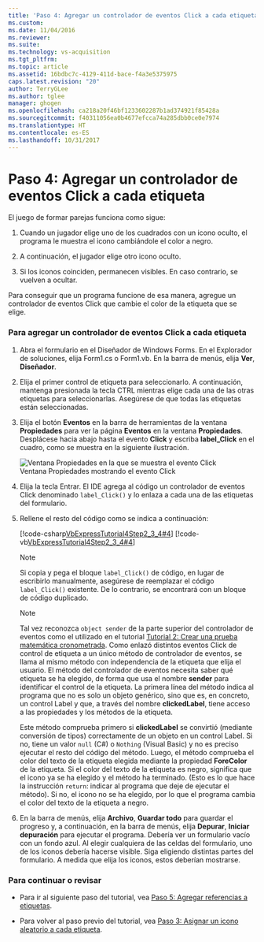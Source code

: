 ```yaml
---
title: 'Paso 4: Agregar un controlador de eventos Click a cada etiqueta | Microsoft Docs'
ms.custom: 
ms.date: 11/04/2016
ms.reviewer: 
ms.suite: 
ms.technology: vs-acquisition
ms.tgt_pltfrm: 
ms.topic: article
ms.assetid: 16bdbc7c-4129-411d-bace-f4a3e5375975
caps.latest.revision: "20"
author: TerryGLee
ms.author: tglee
manager: ghogen
ms.openlocfilehash: ca218a20f46bf1233602287b1ad374921f85428a
ms.sourcegitcommit: f40311056ea0b4677efcca74a285dbb0ce0e7974
ms.translationtype: HT
ms.contentlocale: es-ES
ms.lasthandoff: 10/31/2017
---
```

# <a name="step-4-add-a-click-event-handler-to-each-label"></a>Paso 4: Agregar un controlador de eventos Click a cada etiqueta
El juego de formar parejas funciona como sigue:  
  
1.  Cuando un jugador elige uno de los cuadrados con un icono oculto, el programa le muestra el icono cambiándole el color a negro.  
  
2.  A continuación, el jugador elige otro icono oculto.  
  
3.  Si los iconos coinciden, permanecen visibles. En caso contrario, se vuelven a ocultar.  
  
 Para conseguir que un programa funcione de esa manera, agregue un controlador de eventos Click que cambie el color de la etiqueta que se elige.  
  
### <a name="to-add-a-click-event-handler-to-each-label"></a>Para agregar un controlador de eventos Click a cada etiqueta  
  
1.  Abra el formulario en el Diseñador de Windows Forms. En el Explorador de soluciones, elija Form1.cs o Form1.vb. En la barra de menús, elija **Ver**, **Diseñador**.  
  
2.  Elija el primer control de etiqueta para seleccionarlo. A continuación, mantenga presionada la tecla CTRL mientras elige cada una de las otras etiquetas para seleccionarlas. Asegúrese de que todas las etiquetas están seleccionadas.  
  
3.  Elija el botón **Eventos** en la barra de herramientas de la ventana **Propiedades** para ver la página **Eventos** en la ventana **Propiedades**. Desplácese hacia abajo hasta el evento **Click** y escriba **label_Click** en el cuadro, como se muestra en la siguiente ilustración.  
  
     ![Ventana Propiedades en la que se muestra el evento Click](../ide/media/express_labelclick.png "Express_labelClick")  
Ventana Propiedades mostrando el evento Click  
  
4.  Elija la tecla Entrar. El IDE agrega al código un controlador de eventos Click denominado `label_Click()` y lo enlaza a cada una de las etiquetas del formulario.  
  
5.  Rellene el resto del código como se indica a continuación:  
  
     [!code-csharp[VbExpressTutorial4Step2_3_4#4](../ide/codesnippet/CSharp/step-4-add-a-click-event-handler-to-each-label_1.cs)]
     [!code-vb[VbExpressTutorial4Step2_3_4#4](../ide/codesnippet/VisualBasic/step-4-add-a-click-event-handler-to-each-label_1.vb)]  
  
    > [!NOTE]
    >  Si copia y pega el bloque `label_Click()` de código, en lugar de escribirlo manualmente, asegúrese de reemplazar el código `label_Click()` existente. De lo contrario, se encontrará con un bloque de código duplicado.  
  
    > [!NOTE]
    >  Tal vez reconozca `object sender` de la parte superior del controlador de eventos como el utilizado en el tutorial [Tutorial 2: Crear una prueba matemática cronometrada](../ide/tutorial-2-create-a-timed-math-quiz.md). Como enlazó distintos eventos Click de control de etiqueta a un único método de controlador de eventos, se llama al mismo método con independencia de la etiqueta que elija el usuario. El método del controlador de eventos necesita saber qué etiqueta se ha elegido, de forma que usa el nombre **sender** para identificar el control de la etiqueta. La primera línea del método indica al programa que no es solo un objeto genérico, sino que es, en concreto, un control Label y que, a través del nombre **clickedLabel**, tiene acceso a las propiedades y los métodos de la etiqueta.  
  
     Este método comprueba primero si **clickedLabel** se convirtió (mediante conversión de tipos) correctamente de un objeto en un control Label. Si no, tiene un valor `null` (C#) o `Nothing` (Visual Basic) y no es preciso ejecutar el resto del código del método. Luego, el método comprueba el color del texto de la etiqueta elegida mediante la propiedad **ForeColor** de la etiqueta. Si el color del texto de la etiqueta es negro, significa que el icono ya se ha elegido y el método ha terminado. (Esto es lo que hace la instrucción `return`: indicar al programa que deje de ejecutar el método). Si no, el icono no se ha elegido, por lo que el programa cambia el color del texto de la etiqueta a negro.  
  
6.  En la barra de menús, elija **Archivo**, **Guardar todo** para guardar el progreso y, a continuación, en la barra de menús, elija **Depurar**, **Iniciar depuración** para ejecutar el programa. Debería ver un formulario vacío con un fondo azul. Al elegir cualquiera de las celdas del formulario, uno de los iconos debería hacerse visible. Siga eligiendo distintas partes del formulario. A medida que elija los iconos, estos deberían mostrarse.  
  
### <a name="to-continue-or-review"></a>Para continuar o revisar  
  
-   Para ir al siguiente paso del tutorial, vea [Paso 5: Agregar referencias a etiquetas](../ide/step-5-add-label-references.md).  
  
-   Para volver al paso previo del tutorial, vea [Paso 3: Asignar un icono aleatorio a cada etiqueta](../ide/step-3-assign-a-random-icon-to-each-label.md).